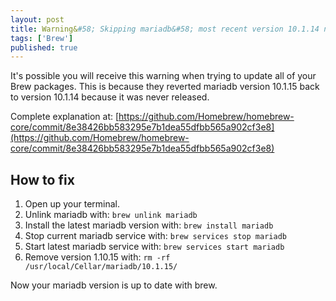 ```yaml
---
layout: post
title: Warning&#58; Skipping mariadb&#58; most recent version 10.1.14 not installed
tags: ['Brew']
published: true
---
```


It's possible you will receive this warning when trying to update all of your Brew packages. This is because they reverted mariadb version 10.1.15 back to version 10.1.14 because it was never released. 

Complete explanation at: [https://github.com/Homebrew/homebrew-core/commit/8e38426bb583295e7b1dea55dfbb565a902cf3e8](https://github.com/Homebrew/homebrew-core/commit/8e38426bb583295e7b1dea55dfbb565a902cf3e8)

## How to fix

1. Open up your terminal.
2. Unlink mariadb with: `brew unlink mariadb`
3. Install the latest mariadb version with: `brew install mariadb`
4. Stop current mariadb service with: `brew services stop mariadb`
5. Start latest mariadb service with: `brew services start mariadb`
6. Remove version 1.10.15 with: `rm -rf /usr/local/Cellar/mariadb/10.1.15/`

Now your mariadb version is up to date with brew. 